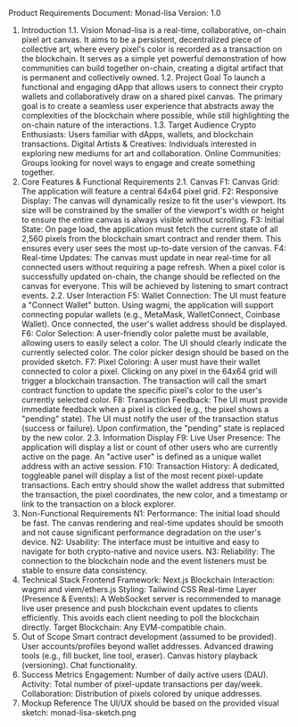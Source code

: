 Product Requirements Document: Monad-lisa
Version: 1.0

1. Introduction
   1.1. Vision
   Monad-lisa is a real-time, collaborative, on-chain pixel art canvas. It aims to be a persistent, decentralized piece of collective art, where every pixel's color is recorded as a transaction on the blockchain. It serves as a simple yet powerful demonstration of how communities can build together on-chain, creating a digital artifact that is permanent and collectively owned.
   1.2. Project Goal
   To launch a functional and engaging dApp that allows users to connect their crypto wallets and collaboratively draw on a shared pixel canvas. The primary goal is to create a seamless user experience that abstracts away the complexities of the blockchain where possible, while still highlighting the on-chain nature of the interactions.
   1.3. Target Audience
   Crypto Enthusiasts: Users familiar with dApps, wallets, and blockchain transactions.
   Digital Artists & Creatives: Individuals interested in exploring new mediums for art and collaboration.
   Online Communities: Groups looking for novel ways to engage and create something together.
2. Core Features & Functional Requirements
   2.1. Canvas
   F1: Canvas Grid: The application will feature a central 64x64 pixel grid.
   F2: Responsive Display: The canvas will dynamically resize to fit the user's viewport. Its size will be constrained by the smaller of the viewport's width or height to ensure the entire canvas is always visible without scrolling.
   F3: Initial State: On page load, the application must fetch the current state of all 2,560 pixels from the blockchain smart contract and render them. This ensures every user sees the most up-to-date version of the canvas.
   F4: Real-time Updates: The canvas must update in near real-time for all connected users without requiring a page refresh. When a pixel color is successfully updated on-chain, the change should be reflected on the canvas for everyone. This will be achieved by listening to smart contract events.
   2.2. User Interaction
   F5: Wallet Connection:
   The UI must feature a "Connect Wallet" button.
   Using wagmi, the application will support connecting popular wallets (e.g., MetaMask, WalletConnect, Coinbase Wallet).
   Once connected, the user's wallet address should be displayed.
   F6: Color Selection:
   A user-friendly color palette must be available, allowing users to easily select a color.
   The UI should clearly indicate the currently selected color.
   The color picker design should be based on the provided sketch.
   F7: Pixel Coloring:
   A user must have their wallet connected to color a pixel.
   Clicking on any pixel in the 64x64 grid will trigger a blockchain transaction.
   The transaction will call the smart contract function to update the specific pixel's color to the user's currently selected color.
   F8: Transaction Feedback:
   The UI must provide immediate feedback when a pixel is clicked (e.g., the pixel shows a "pending" state).
   The UI must notify the user of the transaction status (success or failure).
   Upon confirmation, the "pending" state is replaced by the new color.
   2.3. Information Display
   F9: Live User Presence:
   The application will display a list or count of other users who are currently active on the page.
   An "active user" is defined as a unique wallet address with an active session.
   F10: Transaction History:
   A dedicated, toggleable panel will display a list of the most recent pixel-update transactions.
   Each entry should show the wallet address that submitted the transaction, the pixel coordinates, the new color, and a timestamp or link to the transaction on a block explorer.
3. Non-Functional Requirements
   N1: Performance: The initial load should be fast. The canvas rendering and real-time updates should be smooth and not cause significant performance degradation on the user's device.
   N2: Usability: The interface must be intuitive and easy to navigate for both crypto-native and novice users.
   N3: Reliability: The connection to the blockchain node and the event listeners must be stable to ensure data consistency.
4. Technical Stack
   Frontend Framework: Next.js
   Blockchain Interaction: wagmi and viem/ethers.js
   Styling: Tailwind CSS
   Real-time Layer (Presence & Events): A WebSocket server is recommended to manage live user presence and push blockchain event updates to clients efficiently. This avoids each client needing to poll the blockchain directly.
   Target Blockchain: Any EVM-compatible chain.
5. Out of Scope
   Smart contract development (assumed to be provided).
   User accounts/profiles beyond wallet addresses.
   Advanced drawing tools (e.g., fill bucket, line tool, eraser).
   Canvas history playback (versioning).
   Chat functionality.
6. Success Metrics
   Engagement: Number of daily active users (DAU).
   Activity: Total number of pixel-update transactions per day/week.
   Collaboration: Distribution of pixels colored by unique addresses.
7. Mockup Reference
   The UI/UX should be based on the provided visual sketch:
   monad-lisa-sketch.png
